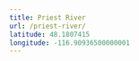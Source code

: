 ```yaml
---
title: Priest River
url: /priest-river/
latitude: 48.1807415
longitude: -116.90936500000001
---
```

